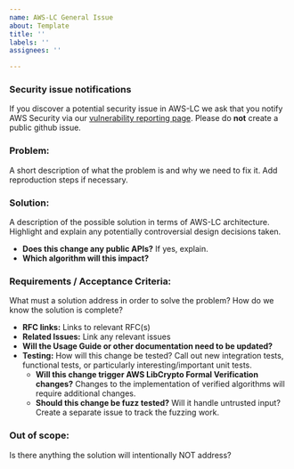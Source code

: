 ```yaml
---
name: AWS-LC General Issue
about: Template
title: ''
labels: ''
assignees: ''

---
```


### Security issue notifications

If you discover a potential security issue in AWS-LC we ask that you notify
AWS Security via our [vulnerability reporting page](http://aws.amazon.com/security/vulnerability-reporting/). Please do **not** create a public github issue.

### Problem:

A short description of what the problem is and why we need to fix it. Add reproduction steps if necessary.

### Solution:

A description of the possible solution in terms of AWS-LC architecture. Highlight and explain any potentially controversial design decisions taken.

* **Does this change any public APIs?** If yes, explain.
* **Which algorithm will this impact?**

### Requirements / Acceptance Criteria:

What must a solution address in order to solve the problem? How do we know the solution is complete?

* **RFC links:** Links to relevant RFC(s)
* **Related Issues:** Link any relevant issues
* **Will the Usage Guide or other documentation need to be updated?**
* **Testing:** How will this change be tested? Call out new integration tests, functional tests, or particularly interesting/important unit tests.
  * **Will this change trigger AWS LibCrypto Formal Verification changes?** Changes to the implementation of verified algorithms will require additional changes.
  * **Should this change be fuzz tested?** Will it handle untrusted input? Create a separate issue to track the fuzzing work.

### Out of scope:

Is there anything the solution will intentionally NOT address?

[//]: #  (NOTE: If you believe this might be a security issue, please email aws-security@amazon.com instead of creating a GitHub issue. For more details, see the AWS Vulnerability Reporting Guide: https://aws.amazon.com/security/vulnerability-reporting/ )

